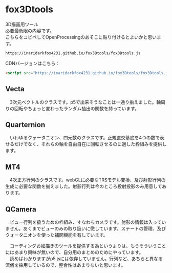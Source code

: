 # fox3Dtools
3D描画用ツール  
必要最低限の内容です。  
こちらをコピペしてOpenProcessingのあそこに貼り付けるとよいかと思います。  
```
https://inaridarkfox4231.github.io/fox3Dtools/fox3Dtools.js
```
CDNバージョンはこちら：
```html
<script src="https://inaridarkfox4231.github.io/fox3Dtools/fox3Dtools.js"></script>
```
## Vecta
　3次元ベクトルのクラスです。p5で出来そうなことは一通り揃えました。軸周りの回転やちょっと変わったランダム抽出の関数を持っています。
## Quarternion
　いわゆるクォータニオン、四元数のクラスです。正規直交基底を4つの数で表せるだけでなく、それらの軸を自由自在に回転させるのに適した枠組みを提供します。
## MT4
　4次正方行列のクラスです。webGLに必要なTRSモデル変換、及び射影行列の生成に必要な関数を揃えました。射影行列は今のところ投射投影のみ用意してあります。
## QCamera
　ビュー行列を扱うための枠組み、すなわちカメラです。射影の情報は入っていません。あくまでビューのみの取り扱いに徹しています。ステートの管理、及びクォータニオンを使った補間機能を有しています。

　コーディングお絵描きのツールを提供する為というよりは、もうそういうことにはあまり興味が無いので、自分用のまとめのためにやっています。  
　読めばわかりますがp5.jsには依存していません。行列など、あちらと異なる流儀を採用しているので、整合性はあまりないと思います。
